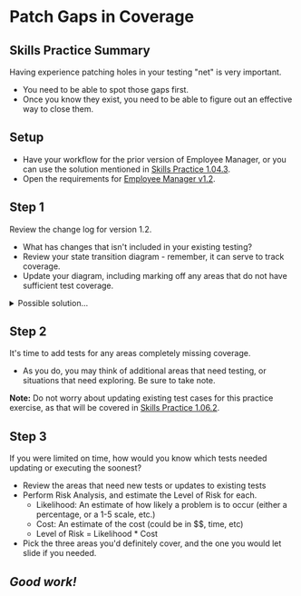 # Patch Gaps in Coverage

## Skills Practice Summary

Having experience patching holes in your testing "net" is very important.

- You need to be able to spot those gaps first.
- Once you know they exist, you need to be able to figure out an effective way
  to close them.

## Setup

- Have your workflow for the prior version of Employee Manager, or you can use
  the solution mentioned in [Skills Practice 1.04.3](../1.04/sp1.04.3.html).
- Open the requirements for
  [Employee Manager v1.2](https://devmountain-qa.github.io/employee-manager/1.2_README.html).

## Step 1

Review the change log for version 1.2.

- What has changes that isn't included in your existing testing?
- Review your state transition diagram - remember, it can serve to track
  coverage.
- Update your diagram, including marking off any areas that do not have
  sufficient test coverage.

<details  markdown="1"> <summary> Possible solution... </summary>

![Updated employee manager state transition diagram](../../../assets/needAsset.png)

</details>

## Step 2

It's time to add tests for any areas completely missing coverage.

- As you do, you may think of additional areas that need testing, or situations
  that need exploring. Be sure to take note.

**Note:** Do not worry about updating existing test cases for this practice
exercise, as that will be covered in [Skills Practice 1.06.2](./sp1.05.2.html).

## Step 3

If you were limited on time, how would you know which tests needed updating or
executing the soonest?

- Review the areas that need new tests or updates to existing tests
- Perform Risk Analysis, and estimate the Level of Risk for each.
  - Likelihood: An estimate of how likely a problem is to occur (either a
    percentage, or a 1-5 scale, etc.)
  - Cost: An estimate of the cost (could be in \$\$, time, etc)
  - Level of Risk = Likelihood \* Cost
- Pick the three areas you'd definitely cover, and the one you would let slide
  if you needed.

## **_Good work!_**
